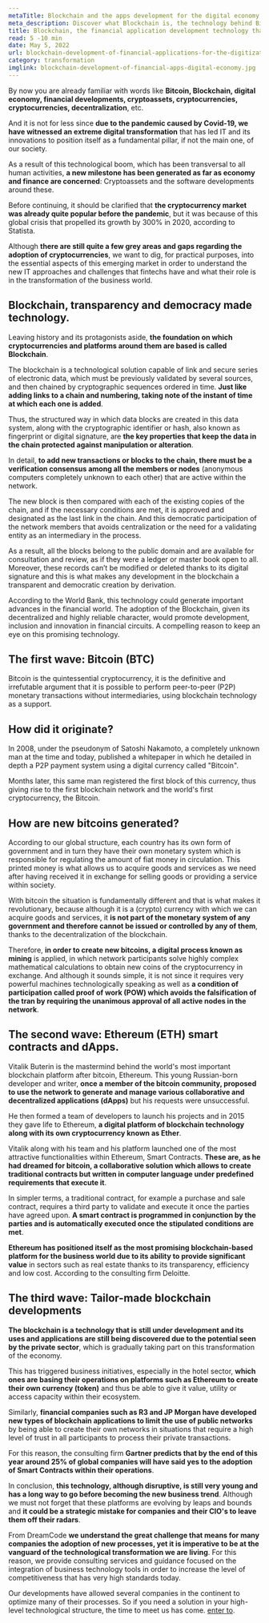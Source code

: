 ```yaml
---
metaTitle: Blockchain and the apps development for the digital economy
meta_description: Discover what Blockchain is, the technology behind Bitcoin and other developments that are gaining more ground every day in the financial world
title: Blockchain, the financial application development technology that seeks to digitize the economy
read: 5 -10 min
date: May 5, 2022
url: blockchain-development-of-financial-applications-for-the-digitization-of-the-economy
category: transformation
imglink: blockchain-development-of-financial-apps-digital-economy.jpg
---
```


By now you are already familiar with words like **Bitcoin, Blockchain, digital economy, financial developments, cryptoassets, cryptocurrencies, cryptocurrencies, decentralization**, etc.

And it is not for less since **due to the pandemic caused by Covid-19, we have witnessed an extreme digital transformation** that has led IT and its innovations to position itself as a fundamental pillar, if not the main one, of our society.

As a result of this technological boom, which has been transversal to all human activities, **a new milestone has been generated as far as economy and finance are concerned**: Cryptoassets and the software developments around these.

Before continuing, it should be clarified that **the cryptocurrency market was already quite popular before the pandemic**, but it was because of this global crisis that propelled its growth by 300% in 2020, according to Statista.

Although **there are still quite a few grey areas and gaps regarding the adoption of cryptocurrencies**, we want to dig, for practical purposes, into the essential aspects of this emerging market in order to understand the new IT approaches and challenges that fintechs have and what their role is in the transformation of the business world.

## Blockchain, transparency and democracy made technology.

Leaving history and its protagonists aside, **the foundation on which cryptocurrencies and platforms around them are based is called Blockchain**.

The blockchain is a technological solution capable of link and secure series of electronic data, which must be previously validated by several sources, and then chained by cryptographic sequences ordered in time. **Just like adding links to a chain and numbering, taking note of the instant of time at which each one is added**.

Thus, the structured way in which data blocks are created in this data system, along with the cryptographic identifier or hash, also known as fingerprint or digital signature, are **the key properties that keep the data in the chain protected against manipulation or alteration**.

In detail, **to add new transactions or blocks to the chain, there must be a verification consensus among all the members or nodes** (anonymous computers completely unknown to each other) that are active within the network.

The new block is then compared with each of the existing copies of the chain, and if the necessary conditions are met, it is approved and designated as the last link in the chain. And this democratic participation of the network members that avoids centralization or the need for a validating entity as an intermediary in the process.

As a result, all the blocks belong to the public domain and are available for consultation and review, as if they were a ledger or master book open to all. Moreover, these records can’t be modified or deleted thanks to its digital signature and this is what makes any development in the blockchain a transparent and democratic creation by derivation.

According to the World Bank, this technology could generate important advances in the financial world. The adoption of the Blockchain, given its decentralized and highly reliable character, would promote development, inclusion and innovation in financial circuits. A compelling reason to keep an eye on this promising technology.

## The first wave: Bitcoin (BTC)

Bitcoin is the quintessential cryptocurrency, it is the definitive and irrefutable argument that it is possible to perform peer-to-peer (P2P) monetary transactions without intermediaries, using blockchain technology as a support.

## How did it originate?

In 2008, under the pseudonym of Satoshi Nakamoto, a completely unknown man at the time and today, published a whitepaper in which he detailed in depth a P2P payment system using a digital currency called "Bitcoin".

Months later, this same man registered the first block of this currency, thus giving rise to the first blockchain network and the world's first cryptocurrency, the Bitcoin.

## How are new bitcoins generated?

According to our global structure, each country has its own form of government and in turn they have their own monetary system which is responsible for regulating the amount of fiat money in circulation. This printed money is what allows us to acquire goods and services as we need after having received it in exchange for selling goods or providing a service within society.

With bitcoin the situation is fundamentally different and that is what makes it revolutionary, because although it is a (crypto) currency with which we can acquire goods and services, it **is not part of the monetary system of any government and therefore cannot be issued or controlled by any of them**, thanks to the decentralization of the blockchain.

Therefore, **in order to create new bitcoins, a digital process known as mining** is applied, in which network participants solve highly complex mathematical calculations to obtain new coins of the cryptocurrency in exchange. And although it sounds simple, it is not since it requires very powerful machines technologically speaking as well as **a condition of participation called proof of work (POW) which avoids the falsification of the tran by requiring the unanimous approval of all active nodes in the network**.

## The second wave: Ethereum (ETH) smart contracts and dApps.

Vitalik Buterin is the mastermind behind the world's most important blockchain platform after bitcoin, Ethereum. This young Russian-born developer and writer, **once a member of the bitcoin community, proposed to use the network to generate and manage various collaborative and decentralized applications (dApps)** but his requests were unsuccessful.

He then formed a team of developers to launch his projects and in 2015 they gave life to Ethereum, **a digital platform of blockchain technology along with its own cryptocurrency known as Ether**.

Vitalik along with his team and his platform launched one of the most attractive functionalities within Ethereum, Smart Contracts. **These are, as he had dreamed for bitcoin, a collaborative solution which allows to create traditional contracts but written in computer language under predefined requirements that execute it**.

In simpler terms, a traditional contract, for example a purchase and sale contract, requires a third party to validate and execute it once the parties have agreed upon. **A smart contract is programmed in conjunction by the parties and is automatically executed once the stipulated conditions are met**.

**Ethereum has positioned itself as the most promising blockchain-based platform for the business world due to its ability to provide significant value** in sectors such as real estate thanks to its transparency, efficiency and low cost. According to the consulting firm Deloitte.

## The third wave: Tailor-made blockchain developments

**The blockchain is a technology that is still under development and its uses and applications are still being discovered due to the potential seen by the private sector**, which is gradually taking part on this transformation of the economy.

This has triggered business initiatives, especially in the hotel sector, **which ones are basing their operations on platforms such as Ethereum to create their own currency (token)** and thus be able to give it value, utility or access capacity within their ecosystem.

Similarly, **financial companies such as R3 and JP Morgan have developed new types of blockchain applications to limit the use of public networks** by being able to create their own networks in situations that require a high level of trust in all participants to process their private transactions.

For this reason, the consulting firm **Gartner predicts that by the end of this year around 25% of global companies will have said yes to the adoption of Smart Contracts within their operations**.

In conclusion, **this technology, although disruptive, is still very young and has a long way to go before becoming the new business trend**. Although we must not forget that these platforms are evolving by leaps and bounds and **it could be a strategic mistake for companies and their CIO's to leave them off their radars**.

From DreamCode **we understand the great challenge that means for many companies the adoption of new processes, yet it is imperative to be at the vanguard of the technological transformation we are living**. For this reason, we provide consulting services and guidance focused on the integration of business technology tools in order to increase the level of competitiveness that has very high standards today.

Our developments have allowed several companies in the continent to optimize many of their processes. So if you need a solution in your high-level technological structure, the time to meet us has come. [enter to](https://www.dreamcodesoft.com/en/services).
